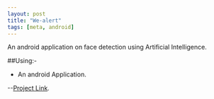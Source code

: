 ```yaml
---
layout: post
title: "We-alert"
tags: [meta, android]
---
```


An android application on face detection using Artificial Intelligence.
<!--more-->
##Using:- 
- An android Application.



--[Project Link](https://github.com/rahulworld/).
